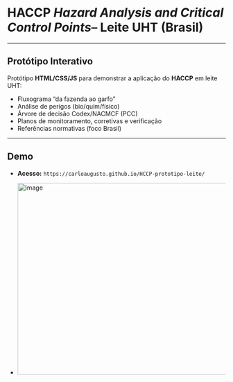 # HACCP *Hazard Analysis and Critical Control Points*– Leite UHT (Brasil) 
---
## Protótipo Interativo 
Protótipo **HTML/CSS/JS** para demonstrar a aplicação do **HACCP** em leite UHT:
- Fluxograma “da fazenda ao garfo”
- Análise de perigos (bio/quím/físico)
- Árvore de decisão Codex/NACMCF (PCC)
- Planos de monitoramento, corretivas e verificação
- Referências normativas (foco Brasil)

---

## Demo

- **Acesso:** `https://carloaugusto.github.io/HCCP-prototipo-leite/`

- <img width="1348" height="443" alt="image" src="https://github.com/user-attachments/assets/64c0ec13-43b5-41a0-aa92-cf14f2dfd4dd" />

